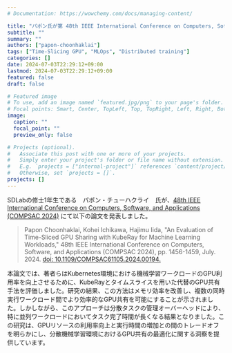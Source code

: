 ```yaml
---
# Documentation: https://wowchemy.com/docs/managing-content/

title: "パポン氏が第 48th IEEE International Conference on Computers, Software, and Applications (COMPSAC 2024) で研究を発表しました"
subtitle: ""
summary: ""
authors: ["papon-choonhaklai"]
tags: ["Time-Slicing GPU", "MLOps", "Distributed training"]
categories: []
date: 2024-07-03T22:29:12+09:00
lastmod: 2024-07-03T22:29:12+09:00
featured: false
draft: false

# Featured image
# To use, add an image named `featured.jpg/png` to your page's folder.
# Focal points: Smart, Center, TopLeft, Top, TopRight, Left, Right, BottomLeft, Bottom, BottomRight.
image:
  caption: ""
  focal_point: ""
  preview_only: false

# Projects (optional).
#   Associate this post with one or more of your projects.
#   Simply enter your project's folder or file name without extension.
#   E.g. `projects = ["internal-project"]` references `content/project/deep-learning/index.md`.
#   Otherwise, set `projects = []`.
projects: []
---
```


SDLabの修士1年生である　パポン・チューハクライ　氏が、[48th IEEE International Conference on Computers, Software, and Applications (COMPSAC 2024)](https://ieeecompsac.computer.org/2024/program/) にて以下の論文を発表しました。


> Papon Choonhaklai, Kohei Ichikawa, Hajimu Iida, "An Evaluation of Time-Sliced GPU Sharing with KubeRay for Machine Learning Workloads," 48th IEEE International Conference on Computers, Software, and Applications (COMPSAC 2024), pp. 1456-1459, July. 2024. [doi: 10.1109/COMPSAC61105.2024.00194.](https://doi.org/10.1109/COMPSAC61105.2024.00194)

本論文では、著者らはKubernetes環境における機械学習ワークロードのGPU利用率を向上させるために、KubeRayとタイムスライスを用いた代替のGPU共有手法を評価しました。研究の結果、この方法はメモリ効率を改善し、複数の同時実行ワークロード間でより効率的なGPU共有を可能にすることが示されました。しかしながら、このアプローチは分散タスクの管理オーバーヘッドにより、特に並列ワークロードにおいてタスク完了時間が長くなる結果となりました。この研究は、GPUリソースの利用率向上と実行時間の増加との間のトレードオフを明らかにし、分散機械学習環境におけるGPU共有の最適化に関する洞察を提供しています。